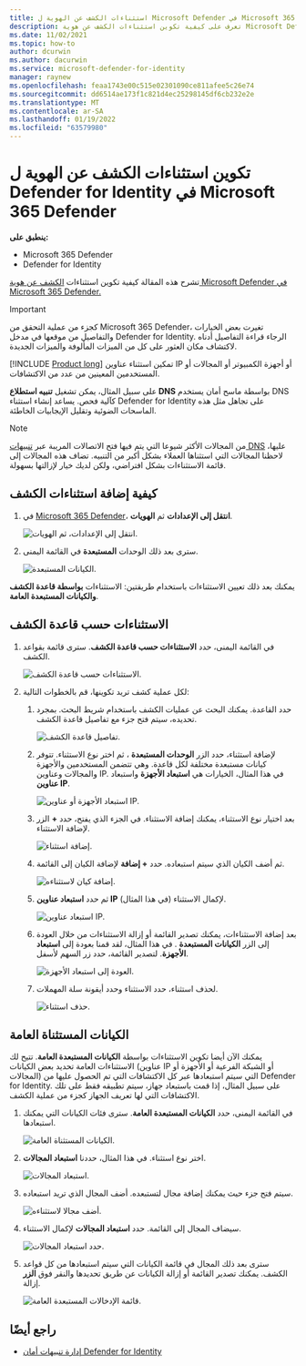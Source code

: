 ```yaml
---
title: استثناءات الكشف عن الهوية ل Microsoft Defender في Microsoft 365 Defender
description: تعرف على كيفية تكوين استثناءات الكشف عن هوية Microsoft Defender في Microsoft 365 Defender.
ms.date: 11/02/2021
ms.topic: how-to
author: dcurwin
ms.author: dacurwin
ms.service: microsoft-defender-for-identity
manager: raynew
ms.openlocfilehash: feaa1743e00c515e02301090ce811afee5c26e74
ms.sourcegitcommit: dd6514ae173f1c821d4ec25298145df6cb232e2e
ms.translationtype: MT
ms.contentlocale: ar-SA
ms.lasthandoff: 01/19/2022
ms.locfileid: "63579980"
---
```

# <a name="configure-defender-for-identity-detection-exclusions-in-microsoft-365-defender"></a>تكوين استثناءات الكشف عن الهوية ل Defender for Identity في Microsoft 365 Defender

**ينطبق على:**

- Microsoft 365 Defender
- Defender for Identity

تشرح هذه المقالة كيفية تكوين استثناءات [الكشف عن هوية Microsoft Defender في](/defender-for-identity) [Microsoft 365 Defender.](/microsoft-365/security/defender/overview-security-center)

> [!IMPORTANT]
> كجزء من عملية التحقق من Microsoft 365 Defender، تغيرت بعض الخيارات والتفاصيل من موقعها في مدخل Defender for Identity. الرجاء قراءة التفاصيل أدناه لاكتشاف مكان العثور على كل من الميزات المألوفة والميزات الجديدة.

[!INCLUDE [Product long](includes/product-long.md)] تمكين استثناء عناوين IP أو أجهزة الكمبيوتر أو المجالات أو المستخدمين المعينين من عدد من الاكتشافات.

على سبيل المثال، يمكن تشغيل **تنبيه استطلاع DNS** بواسطة ماسح أمان يستخدم DNS كآلية فحص. يساعد إنشاء استثناء Defender for Identity على تجاهل مثل هذه الماسحات الضوئية وتقليل الإيجابيات الخاطئة.

>[!NOTE]
>من المجالات الأكثر شيوعا التي يتم فيها فتح الاتصالات المريبة عبر [تنبيهات DNS](/defender-for-identity/exfiltration-alerts#suspicious-communication-over-dns-external-id-2031) عليها، لاحظنا المجالات التي استثناها العملاء بشكل أكبر من التنبيه. تضاف هذه المجالات إلى قائمة الاستثناءات بشكل افتراضي، ولكن لديك خيار لإزالتها بسهولة.

## <a name="how-to-add-detection-exclusions"></a>كيفية إضافة استثناءات الكشف

1. في [Microsoft 365 Defender](https://security.microsoft.com/)، **انتقل إلى الإعدادات** ثم **الهويات**.

    ![انتقل إلى الإعدادات، ثم الهويات.](../../media/defender-identity/settings-identities.png)

1. سترى بعد ذلك الوحدات **المستبعدة** في القائمة اليمنى.

    ![الكيانات المستبعدة.](../../media/defender-identity/excluded-entities.png)

يمكنك بعد ذلك تعيين الاستثناءات باستخدام طريقتين: الاستثناءات **بواسطة قاعدة الكشف** **والكيانات المستبعدة العامة**.

## <a name="exclusions-by-detection-rule"></a>الاستثناءات حسب قاعدة الكشف

1. في القائمة اليمنى، حدد **الاستثناءات حسب قاعدة الكشف**. سترى قائمة بقواعد الكشف.

    ![الاستثناءات حسب قاعدة الكشف.](../../media/defender-identity/exclusions-by-detection-rule.png)

1. لكل عملية كشف تريد تكوينها، قم بالخطوات التالية:

    1. حدد القاعدة. يمكنك البحث عن عمليات الكشف باستخدام شريط البحث. بمجرد تحديده، سيتم فتح جزء مع تفاصيل قاعدة الكشف.

        ![تفاصيل قاعدة الكشف.](../../media/defender-identity/detection-rule-details.png)

    1. لإضافة استثناء، حدد الزر **الوحدات المستبعدة** ، ثم اختر نوع الاستثناء. تتوفر كيانات مستبعدة مختلفة لكل قاعدة. وهي تتضمن المستخدمين والأجهزة والمجالات وعناوين IP. في هذا المثال، الخيارات هي **استبعاد الأجهزة** واستبعاد **عناوين IP**.

        ![استبعاد الأجهزة أو عناوين IP.](../../media/defender-identity/exclude-devices-or-ip-addresses.png)

    1. بعد اختيار نوع الاستثناء، يمكنك إضافة الاستثناء. في الجزء الذي يفتح، حدد **+** الزر لإضافة الاستثناء.

        ![إضافة استثناء.](../../media/defender-identity/add-exclusion.png)

    1. ثم أضف الكيان الذي سيتم استبعاده. حدد **+ إضافة** لإضافة الكيان إلى القائمة.

        ![إضافة كيان لاستثناءه.](../../media/defender-identity/add-excluded-entity.png)

    1. ثم حدد **استبعاد عناوين IP** (في هذا المثال) لإكمال الاستثناء.

        ![استبعاد عناوين IP.](../../media/defender-identity/exclude-ip-addresses.png)

    1. بعد إضافة الاستثناءات، يمكنك تصدير القائمة أو إزالة الاستثناءات من خلال العودة إلى الزر **الكيانات المستبعدة** . في هذا المثال، لقد قمنا بعودة إلى **استبعاد الأجهزة**. لتصدير القائمة، حدد زر السهم لأسفل.

        ![العودة إلى استبعاد الأجهزة.](../../media/defender-identity/return-to-exclude-devices.png)

    1. لحذف استثناء، حدد الاستثناء وحدد أيقونة سلة المهملات.

        ![حذف استثناء.](../../media/defender-identity/delete-exclusion.png)

## <a name="global-excluded-entities"></a>الكيانات المستثناة العامة

يمكنك الآن أيضا تكوين الاستثناءات بواسطة **الكيانات المستبعدة العامة**. تتيح لك الاستثناءات العامة تحديد بعض الكيانات (عناوين IP أو الشبكة الفرعية أو الأجهزة أو المجالات) التي سيتم استبعادها عبر كل الاكتشافات التي تم الحصول عليها من Defender for Identity. على سبيل المثال، إذا قمت باستبعاد جهاز، سيتم تطبيقه فقط على تلك الاكتشافات التي لها تعريف الجهاز كجزء من عملية الكشف.

1. في القائمة اليمنى، حدد **الكيانات المستبعدة العامة**. سترى فئات الكيانات التي يمكنك استبعادها.

    ![الكيانات المستثناة العامة.](../../media/defender-identity/global-excluded-entities.png)

1. اختر نوع استثناء. في هذا المثال، حددنا **استبعاد المجالات**.

    ![استبعاد المجالات.](../../media/defender-identity/exclude-domains.png)

1. سيتم فتح جزء حيث يمكنك إضافة مجال لتستبعده. أضف المجال الذي تريد استبعاده.

    ![أضف مجالا لاستثناءه.](../../media/defender-identity/add-excluded-domain.png)

1. سيضاف المجال إلى القائمة. حدد **استبعاد المجالات** لإكمال الاستثناء.

    ![حدد استبعاد المجالات.](../../media/defender-identity/select-exclude-domains.png)

1. سترى بعد ذلك المجال في قائمة الكيانات التي سيتم استبعادها من كل قواعد الكشف. يمكنك تصدير القائمة أو إزالة الكيانات عن طريق تحديدها والنقر فوق **الزر** إزالة.

    ![قائمة الإدخالات المستبعدة العامة.](../../media/defender-identity/global-excluded-entries-list.png)

## <a name="see-also"></a>راجع أيضًا

- [إدارة تنبيهات أمان Defender for Identity](manage-security-alerts.md)
